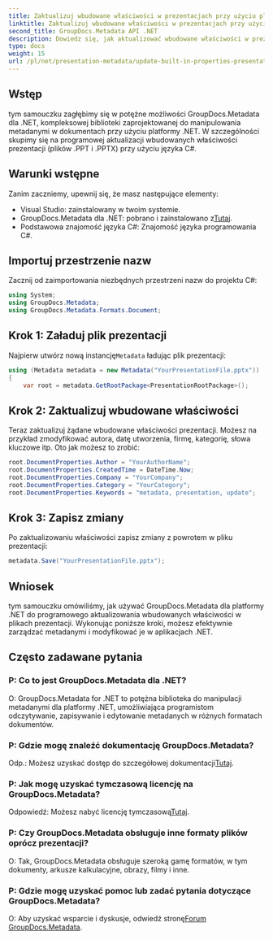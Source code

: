 ```yaml
---
title: Zaktualizuj wbudowane właściwości w prezentacjach przy użyciu platformy .NET
linktitle: Zaktualizuj wbudowane właściwości w prezentacjach przy użyciu platformy .NET
second_title: GroupDocs.Metadata API .NET
description: Dowiedz się, jak aktualizować wbudowane właściwości w prezentacjach przy użyciu platformy .NET za pomocą GroupDocs.Metadata, wszechstronnej biblioteki do manipulacji metadanymi.
type: docs
weight: 15
url: /pl/net/presentation-metadata/update-built-in-properties-presentations/
---
```

## Wstęp
tym samouczku zagłębimy się w potężne możliwości GroupDocs.Metadata dla .NET, kompleksowej biblioteki zaprojektowanej do manipulowania metadanymi w dokumentach przy użyciu platformy .NET. W szczególności skupimy się na programowej aktualizacji wbudowanych właściwości prezentacji (plików .PPT i .PPTX) przy użyciu języka C#.
## Warunki wstępne
Zanim zaczniemy, upewnij się, że masz następujące elementy:
- Visual Studio: zainstalowany w twoim systemie.
-  GroupDocs.Metadata dla .NET: pobrano i zainstalowano z[Tutaj](https://releases.groupdocs.com/metadata/net/).
- Podstawowa znajomość języka C#: Znajomość języka programowania C#.

## Importuj przestrzenie nazw
Zacznij od zaimportowania niezbędnych przestrzeni nazw do projektu C#:
```csharp
using System;
using GroupDocs.Metadata;
using GroupDocs.Metadata.Formats.Document;
```
## Krok 1: Załaduj plik prezentacji
 Najpierw utwórz nową instancję`Metadata` ładując plik prezentacji:
```csharp
using (Metadata metadata = new Metadata("YourPresentationFile.pptx"))
{
    var root = metadata.GetRootPackage<PresentationRootPackage>();
```
## Krok 2: Zaktualizuj wbudowane właściwości
Teraz zaktualizuj żądane wbudowane właściwości prezentacji. Możesz na przykład zmodyfikować autora, datę utworzenia, firmę, kategorię, słowa kluczowe itp. Oto jak możesz to zrobić:
```csharp
root.DocumentProperties.Author = "YourAuthorName";
root.DocumentProperties.CreatedTime = DateTime.Now;
root.DocumentProperties.Company = "YourCompany";
root.DocumentProperties.Category = "YourCategory";
root.DocumentProperties.Keywords = "metadata, presentation, update";
```
## Krok 3: Zapisz zmiany
Po zaktualizowaniu właściwości zapisz zmiany z powrotem w pliku prezentacji:
```csharp
metadata.Save("YourPresentationFile.pptx");
```

## Wniosek
tym samouczku omówiliśmy, jak używać GroupDocs.Metadata dla platformy .NET do programowego aktualizowania wbudowanych właściwości w plikach prezentacji. Wykonując poniższe kroki, możesz efektywnie zarządzać metadanymi i modyfikować je w aplikacjach .NET.

## Często zadawane pytania
### P: Co to jest GroupDocs.Metadata dla .NET?
O: GroupDocs.Metadata for .NET to potężna biblioteka do manipulacji metadanymi dla platformy .NET, umożliwiająca programistom odczytywanie, zapisywanie i edytowanie metadanych w różnych formatach dokumentów.
### P: Gdzie mogę znaleźć dokumentację GroupDocs.Metadata?
 Odp.: Możesz uzyskać dostęp do szczegółowej dokumentacji[Tutaj](https://reference.groupdocs.com/metadata/net/).
### P: Jak mogę uzyskać tymczasową licencję na GroupDocs.Metadata?
 Odpowiedź: Możesz nabyć licencję tymczasową[Tutaj](https://purchase.groupdocs.com/temporary-license/).
### P: Czy GroupDocs.Metadata obsługuje inne formaty plików oprócz prezentacji?
O: Tak, GroupDocs.Metadata obsługuje szeroką gamę formatów, w tym dokumenty, arkusze kalkulacyjne, obrazy, filmy i inne.
### P: Gdzie mogę uzyskać pomoc lub zadać pytania dotyczące GroupDocs.Metadata?
 O: Aby uzyskać wsparcie i dyskusje, odwiedź stronę[Forum GroupDocs.Metadata](https://forum.groupdocs.com/c/metadata/14).